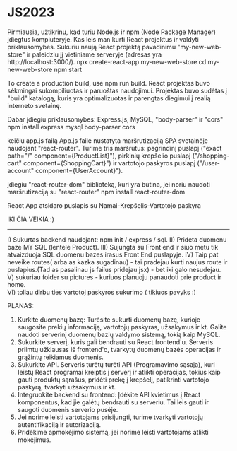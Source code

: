 # JS2023
Pirmiausia, užtikrinu, kad turiu Node.js ir npm (Node Package Manager) įdiegtus kompiuteryje. Kas leis man kurti React projektus ir valdyti priklausomybes.
Sukuriu naują React projektą pavadinimu "my-new-web-store" ir paleidziu jį vietiniame serveryje (adresas yra http://localhost:3000/).
npx create-react-app my-new-web-store
cd my-new-web-store
npm start

To create a production build, use npm run build.
React projektas buvo sėkmingai sukompiliuotas ir paruoštas naudojimui. Projektas buvo sudėtas į "build" katalogą, kuris yra optimalizuotas ir parengtas diegimui į realią interneto svetainę.

Dabar įdiegiu priklausomybes: Express.js, MySQL, "body-parser" ir "cors"
npm install express mysql body-parser cors

keičiu app.js failą
App.js faile nustatyta maršrutizaciją SPA svetainėje naudojant "react-router". Turime tris maršrutus: pagrindinį puslapį ("exact path="/" component={ProductList}"), pirkinių krepšelio puslapį ("/shopping-cart" component={ShoppingCart}") ir vartotojo paskyros puslapį ("/user-account" component={UserAccount}").

įdiegiu "react-router-dom" biblioteką, kuri yra būtina, jei noriu naudoti maršrutizaciją su "react-router"
npm install react-router-dom

React App atsidaro puslapis su Namai-Krepšelis-Vartotojo paskyra

IKI ČIA VEIKIA :)

--- ------
I) Sukurtas backend naudojant: npm init / express / sql.
II) Prideta duomenu baze MY SQL (lentele Product). 
III) Sujungta su Front end ir siuo metu tik atvaizduoja SQL duomenu bazes irasus Front End puslapyje. 
IV) Taip pat neveike routes( arba as kazka sugadinau) - tai pradejau kurti naujus route ir puslapius.(Tad as pasalinau js failus  pridejau jsx) - bet iki galo nesudejau.  
V) sukuriau folder su pictures - kuriuos planuoju panaudoti prie product ir home.  
VI) toliau dirbu ties vartotoj paskyros sukurimo ( tikiuos pavyks :)  


PLANAS:
1. Kurkite duomenų bazę: Turėsite sukurti duomenų bazę, kurioje saugosite prekių informaciją, vartotojų paskyras, užsakymus ir kt. Galite naudoti serverinį duomenų bazių valdymo sistemą, tokią kaip MySQL.
2. Sukurkite serverį, kuris gali bendrauti su React frontend'u. Serveris priimtų užklausas iš frontend'o, tvarkytų duomenų bazės operacijas ir grąžintų reikiamus duomenis.
3. Sukurkite API. Serveris turėtų turėti API (Programavimo sąsaja), kuri leistų  React programai kreiptis į serverį ir atlikti operacijas, tokius kaip gauti produktų sąrašus, pridėti prekę į krepšelį, patikrinti vartotojo paskyrą, tvarkyti užsakymus ir kt.
4. Integruokite backend su frontend: Įdėkite API kvietimus į React komponentus, kad jie galėtų bendrauti su serveriu. Tai leis gauti ir saugoti duomenis serverio pusėje.
5. Jei norime leisti vartotojams prisijungti, turime tvarkyti vartotojų autentifikaciją ir autorizaciją.
6. Pridėkime apmokėjimo sistemą, jei norime leisti vartotojams atlikti mokėjimus.